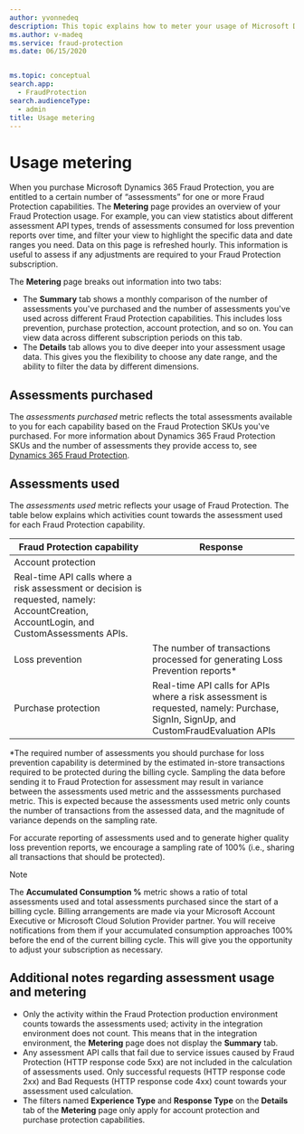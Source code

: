 ```yaml
---
author: yvonnedeq
description: This topic explains how to meter your usage of Microsoft Dynamics 365 Fraud Protection.
ms.author: v-madeq
ms.service: fraud-protection
ms.date: 06/15/2020


ms.topic: conceptual
search.app: 
  - FraudProtection
search.audienceType:
  - admin
title: Usage metering
---
```


# Usage metering

When you purchase Microsoft Dynamics 365 Fraud Protection, you are entitled to a certain number of “assessments” for one or more Fraud Protection capabilities. The **Metering** page provides an overview of your Fraud Protection usage. For example, you can view statistics about different assessment API types, trends of assessments consumed for loss prevention reports over time, and filter your view to highlight the specific data and date ranges you need.  Data on this page is refreshed hourly. This information is useful to assess if any adjustments are required to your Fraud Protection subscription.

The **Metering** page breaks out information into two tabs:

- The **Summary** tab shows a monthly comparison of the number of assessments you've purchased and the number of assessments you've used across different Fraud Protection capabilities. This includes loss prevention, purchase protection, account protection, and so on. You can view data across different subscription periods on this tab.
- The **Details** tab allows you to dive deeper into your assessment usage data. This gives you the flexibility to choose any date range, and the ability to filter the data by different dimensions.

## Assessments purchased

The *assessments purchased* metric reflects the total assessments available to you for each capability based on the Fraud Protection SKUs you've purchased. For more information about Dynamics 365 Fraud Protection SKUs and the number of assessments they provide access to, see [Dynamics 365 Fraud Protection](https://dynamics.microsoft.com/ai/fraud-protection/).

## Assessments used

The *assessments used* metric reflects your usage of Fraud Protection. The table below explains which activities count towards the assessment used for each Fraud Protection capability.

|Fraud Protection capability| Response    |
|---------------------------|-------------|
|Account protection         
|Real-time API calls where a risk assessment or decision is requested, namely: AccountCreation, AccountLogin, and CustomAssessments APIs.       |
|Loss prevention            |The number of transactions processed for generating Loss Prevention reports*             |
|Purchase protection        |Real-time API calls for APIs where a risk assessment is requested, namely: Purchase, SignIn, SignUp, and CustomFraudEvaluation APIs    |         

*The required number of assessments you should purchase for loss prevention capability is determined by the estimated in-store transactions required to be protected during the billing cycle. Sampling the data before sending it to Fraud Protection for assessment may result in variance between the assessments used metric and the asssessments purchased metric. This is expected because the assessments used metric only counts the number of transactions from the assessed data, and the magnitude of variance depends on the sampling rate. 

For accurate reporting of assessments used and to generate higher quality loss prevention reports, we encourage a sampling rate of 100% (i.e., sharing all transactions that should be protected).

> [!NOTE]
> The **Accumulated Consumption %** metric shows a ratio of total assessments used and total assessments purchased since the start of a billing cycle. Billing arrangements are made via your Microsoft Account Executive or Microsoft Cloud Solution Provider partner. You will receive notifications from them if your accumulated consumption approaches 100% before the end of the current billing cycle. This will give you the opportunity to adjust your subscription as necessary.


## Additional notes regarding assessment usage and metering

- Only the activity within the Fraud Protection production environment counts towards the assessments used; activity in the integration environment does not count. This means that in the integration environment, the **Metering** page  does not display the **Summary** tab.
- Any assessment API calls that fail due to service issues caused by Fraud Protection (HTTP response code 5xx) are not included in the calculation of assessments used. Only successful requests (HTTP response code 2xx) and Bad Requests (HTTP response code 4xx) count towards your assessment used calculation.
- The filters named **Experience Type** and **Response Type** on the **Details** tab of the **Metering** page only apply for account protection and purchase protection capabilities.
